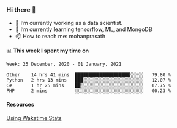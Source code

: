### Hi there 👋

- 🔭 I’m currently working as a data scientist.
- 🌱 I’m currently learning tensorflow, ML, and MongoDB
- 📫 How to reach me: mohanprasath

📊 **This week I spent my time on**
<!--START_SECTION:waka-->
```text
Week: 25 December, 2020 - 01 January, 2021

Other    14 hrs 41 mins  ████████████████████░░░░░   79.80 % 
Python   2 hrs 13 mins   ███░░░░░░░░░░░░░░░░░░░░░░   12.07 % 
C#       1 hr 25 mins    ██░░░░░░░░░░░░░░░░░░░░░░░   07.75 % 
PHP      2 mins          ░░░░░░░░░░░░░░░░░░░░░░░░░   00.23 % 
```
<!--END_SECTION:waka-->

#### Resources
[Using Wakatime Stats](https://github.com/marketplace/actions/waka-readme)
